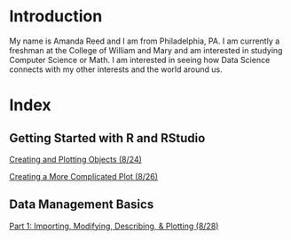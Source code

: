 
# Introduction

My name is Amanda Reed and I am from Philadelphia, PA. I am currently a freshman at the College of William and Mary and am interested in studying Computer Science or Math. I am interested in seeing how Data Science connects with my other interests and the world around us.

# Index
## Getting Started with R and RStudio

[Creating and Plotting Objects (8/24)](Plotting-with-R.md)

[Creating a More Complicated Plot (8/26)](complicated-plot.md)

## Data Management Basics

[Part 1: Importing, Modifying, Describing, & Plotting (8/28)](data_mng1.md)
